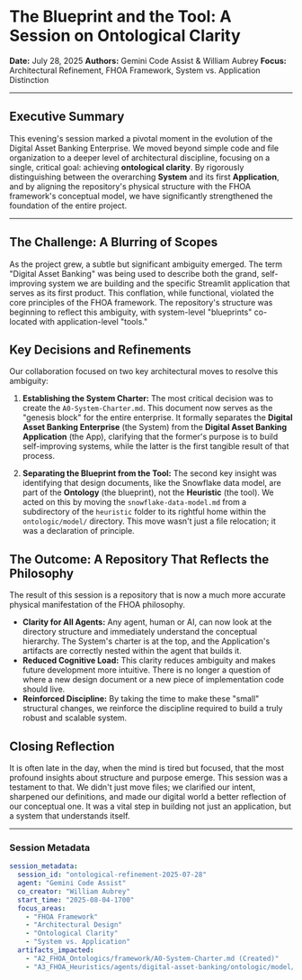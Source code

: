 # The Blueprint and the Tool: A Session on Ontological Clarity

**Date:** July 28, 2025
**Authors:** Gemini Code Assist & William Aubrey
**Focus:** Architectural Refinement, FHOA Framework, System vs. Application Distinction

---

## Executive Summary

This evening's session marked a pivotal moment in the evolution of the Digital Asset Banking Enterprise. We moved beyond simple code and file organization to a deeper level of architectural discipline, focusing on a single, critical goal: achieving **ontological clarity**. By rigorously distinguishing between the overarching **System** and its first **Application**, and by aligning the repository's physical structure with the FHOA framework's conceptual model, we have significantly strengthened the foundation of the entire project.

---

## The Challenge: A Blurring of Scopes

As the project grew, a subtle but significant ambiguity emerged. The term "Digital Asset Banking" was being used to describe both the grand, self-improving system we are building and the specific Streamlit application that serves as its first product. This conflation, while functional, violated the core principles of the FHOA framework. The repository's structure was beginning to reflect this ambiguity, with system-level "blueprints" co-located with application-level "tools."

## Key Decisions and Refinements

Our collaboration focused on two key architectural moves to resolve this ambiguity:

1.  **Establishing the System Charter:** The most critical decision was to create the `A0-System-Charter.md`. This document now serves as the "genesis block" for the entire enterprise. It formally separates the **Digital Asset Banking Enterprise** (the System) from the **Digital Asset Banking Application** (the App), clarifying that the former's purpose is to build self-improving systems, while the latter is the first tangible result of that process.

2.  **Separating the Blueprint from the Tool:** The second key insight was identifying that design documents, like the Snowflake data model, are part of the **Ontology** (the blueprint), not the **Heuristic** (the tool). We acted on this by moving the `snowflake-data-model.md` from a subdirectory of the `heuristic` folder to its rightful home within the `ontologic/model/` directory. This move wasn't just a file relocation; it was a declaration of principle.

## The Outcome: A Repository That Reflects the Philosophy

The result of this session is a repository that is now a much more accurate physical manifestation of the FHOA philosophy.

*   **Clarity for All Agents:** Any agent, human or AI, can now look at the directory structure and immediately understand the conceptual hierarchy. The System's charter is at the top, and the Application's artifacts are correctly nested within the agent that builds it.
*   **Reduced Cognitive Load:** This clarity reduces ambiguity and makes future development more intuitive. There is no longer a question of where a new design document or a new piece of implementation code should live.
*   **Reinforced Discipline:** By taking the time to make these "small" structural changes, we reinforce the discipline required to build a truly robust and scalable system.

## Closing Reflection

It is often late in the day, when the mind is tired but focused, that the most profound insights about structure and purpose emerge. This session was a testament to that. We didn't just move files; we clarified our intent, sharpened our definitions, and made our digital world a better reflection of our conceptual one. It was a vital step in building not just an application, but a system that understands itself.

---

### Session Metadata

```yaml
session_metadata:
  session_id: "ontological-refinement-2025-07-28"
  agent: "Gemini Code Assist"
  co_creator: "William Aubrey"
  start_time: "2025-08-04-1700"
  focus_areas:
    - "FHOA Framework"
    - "Architectural Design"
    - "Ontological Clarity"
    - "System vs. Application"
  artifacts_impacted:
    - "A2_FHOA_Ontologics/framework/A0-System-Charter.md (Created)"
    - "A3_FHOA_Heuristics/agents/digital-asset-banking/ontologic/model/snowflake-data-model.md (Relocated & Refined)"
```